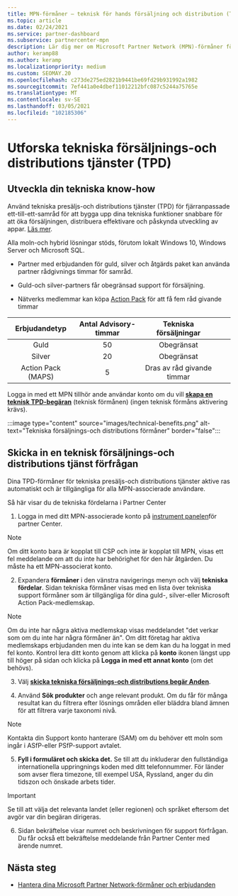 ```yaml
---
title: MPN-förmåner – teknisk för hands försäljning och distribution (TPD)
ms.topic: article
ms.date: 02/24/2021
ms.service: partner-dashboard
ms.subservice: partnercenter-mpn
description: Lär dig mer om Microsoft Partner Network (MPN)-förmåner för tekniska tjänster för försäljning och distribution (TPD)
author: keramp88
ms.author: keramp
ms.localizationpriority: medium
ms.custom: SEOMAY.20
ms.openlocfilehash: c273de275ed2821b9441be69fd29b931992a1982
ms.sourcegitcommit: 7ef441a0e4dbef11012212bfc087c5244a75765e
ms.translationtype: MT
ms.contentlocale: sv-SE
ms.lasthandoff: 03/05/2021
ms.locfileid: "102185306"
---
```

# <a name="explore-technical-presales-and-deployment-services-tpd"></a>Utforska tekniska försäljnings-och distributions tjänster (TPD) 

## <a name="develop-your-technical-know-how"></a>Utveckla din tekniska know-how

Använd tekniska presäljs-och distributions tjänster (TPD) för fjärranpassade ett-till-ett-samråd för att bygga upp dina tekniska funktioner snabbare för att öka försäljningen, distribuera effektivare och påskynda utveckling av appar. [Läs mer](https://aka.ms/TPD).

Alla moln-och hybrid lösningar stöds, förutom lokalt Windows 10, Windows Server och Microsoft SQL. 

-   Partner med erbjudanden för guld, silver och åtgärds paket kan använda partner rådgivnings timmar för samråd. 

-   Guld-och silver-partners får obegränsad support för försäljning. 

-   Nätverks medlemmar kan köpa [Action Pack](https://partner.microsoft.com/membership/action-pack) för att få fem råd givande timmar  


|     Erbjudandetyp    | Antal Advisory-timmar |   Tekniska försäljningar   |   |   |
|:-----------------:|:------------------------:|:----------------------:|:-:|:-:|
|        Guld       |            50            |        Obegränsat       |   |   |
|       Silver      |            20            |        Obegränsat       |   |   |
| Action Pack (MAPS) |             5            | Dras av råd givande timmar |   |   |

Logga in med ett MPN tillhör ande användar konto om du vill **[skapa en teknisk TPD-begäran](https://partner.microsoft.com/dashboard/mpn/membership/benefits/technical/createadvisoryhours-servicerequest)** (teknisk förmånen) (ingen teknisk förmåns aktivering krävs).

  :::image type="content" source="images/technical-benefits.png" alt-text="Tekniska försäljnings-och distributions förmåner" border="false":::

## <a name="submit-a-technical-presales-and-deployment-services-request"></a>Skicka in en teknisk försäljnings-och distributions tjänst förfrågan 

Dina TPD-förmåner för tekniska presäljs-och distributions tjänster aktive ras automatiskt och är tillgängliga för alla MPN-associerade användare. 

Så här visar du de tekniska fördelarna i Partner Center

1. Logga in med ditt MPN-associerade konto på [instrument panelen](https://partner.microsoft.com/dashboard)för partner Center. 

>[!NOTE]
>Om ditt konto bara är kopplat till CSP och inte är kopplat till MPN, visas ett fel meddelande om att du inte har behörighet för den här åtgärden. Du måste ha ett MPN-associerat konto.

2. Expandera **förmåner** i den vänstra navigerings menyn och välj **tekniska fördelar**. Sidan tekniska förmåner visas med en lista över tekniska support förmåner som är tillgängliga för dina guld-, silver-eller Microsoft Action Pack-medlemskap. 

>[!NOTE]
>Om du inte har några aktiva medlemskap visas meddelandet "det verkar som om du inte har några förmåner än". Om ditt företag har aktiva medlemskaps erbjudanden men du inte kan se dem kan du ha loggat in med fel konto. Kontrol lera ditt konto genom att klicka på **konto** ikonen längst upp till höger på sidan och klicka på **Logga in med ett annat konto** (om det behövs).

3. Välj **[skicka tekniska försäljnings-och distributions begär Anden](https://partner.microsoft.com/dashboard/mpn/membership/benefits/technical/createadvisoryhours-servicerequest)**.

4. Använd **Sök produkter** och ange relevant produkt. Om du får för många resultat kan du filtrera efter lösnings områden eller bläddra bland ämnen för att filtrera varje taxonomi nivå.

> [!NOTE]
> Kontakta din Support konto hanterare (SAM) om du behöver ett moln som ingår i ASfP-eller PSfP-support avtalet.

5. **Fyll i formuläret och skicka det.** Se till att du inkluderar den fullständiga internationella uppringnings koden med ditt telefonnummer. För länder som avser flera timezone, till exempel USA, Ryssland, anger du din tidszon och önskade arbets tider.

> [!IMPORTANT]
> Se till att välja det relevanta landet (eller regionen) och språket eftersom det avgör var din begäran dirigeras.

6. Sidan bekräftelse visar numret och beskrivningen för support förfrågan. Du får också ett bekräftelse meddelande från Partner Center med ärende numret.



## <a name="next-steps"></a>Nästa steg

- [Hantera dina Microsoft Partner Network-förmåner och erbjudanden](manage-your-partner-network-benefits.md)
